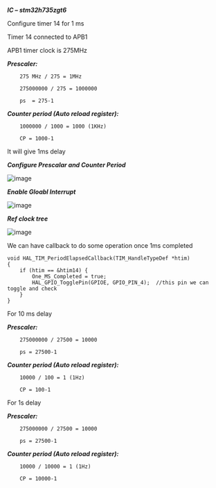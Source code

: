 ﻿***IC – stm32h735zgt6***



Configure timer 14 for 1 ms

Timer 14 connected to APB1

APB1 timer clock is 275MHz

***Prescaler:***

```
	275 MHz / 275 = 1MHz

	275000000 / 275 = 1000000

	ps  = 275-1
```

***Counter period (Auto reload register):***
```
	1000000 / 1000 = 1000 (1KHz)

	CP = 1000-1
```

It will give 1ms delay


***Configure Prescalar and Counter Period***

![image](https://user-images.githubusercontent.com/91674428/208249022-e65e35f5-11ef-4ce7-a383-f6e53cc60884.png)

***Enable Gloabl Interrupt***

![image](https://user-images.githubusercontent.com/91674428/208249034-ce2ccd9a-11b2-4080-90b7-48e261732ee8.png)

***Ref clock tree***

![image](https://user-images.githubusercontent.com/91674428/208249040-645823a1-226f-4411-9845-fb3c2d61b8e4.png)



We can have callback to do some operation once 1ms completed

```
void HAL_TIM_PeriodElapsedCallback(TIM_HandleTypeDef *htim)
{
	if (htim == &htim14) {
		One_MS_Completed = true;
		HAL_GPIO_TogglePin(GPIOE, GPIO_PIN_4);	//this pin we can toggle and check
	}
}
```


For 10 ms delay

***Prescaler:***
```
	275000000 / 27500 = 10000

	ps = 27500-1
```
***Counter period (Auto reload register):***
```
	10000 / 100 = 1 (1Hz)

	CP = 100-1
```


For 1s delay

***Prescaler:***
```
	275000000 / 27500 = 10000

	ps = 27500-1
```
***Counter period (Auto reload register):***
```
	10000 / 10000 = 1 (1Hz)

	CP = 10000-1
```
